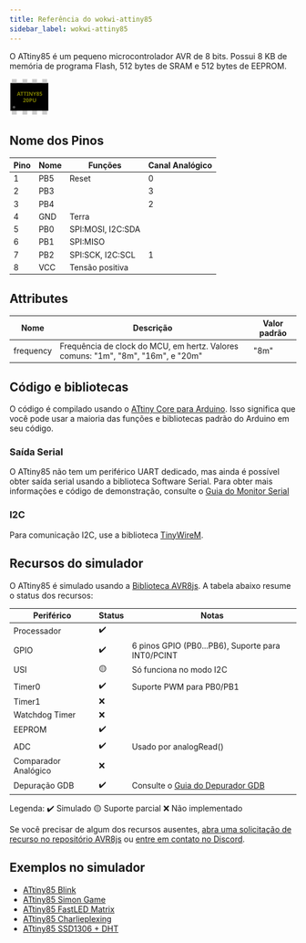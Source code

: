 ```yaml
---
title: Referência do wokwi-attiny85
sidebar_label: wokwi-attiny85
---
```


O ATtiny85 é um pequeno microcontrolador AVR de 8 bits. Possui 8 KB de memória de programa Flash, 512 bytes de SRAM e 512 bytes de EEPROM.

![ATtiny85](wokwi-attiny85.svg)

## Nome dos Pinos

| Pino | Nome | Funções           | Canal Analógico |
| ---- | ---- | ----------------- | --------------- |
| 1    | PB5  | Reset             | 0               |
| 2    | PB3  |                   | 3               |
| 3    | PB4  |                   | 2               |
| 4    | GND  | Terra             |                 |
| 5    | PB0  | SPI:MOSI, I2C:SDA |                 |
| 6    | PB1  | SPI:MISO          |                 |
| 7    | PB2  | SPI:SCK, I2C:SCL  | 1               |
| 8    | VCC  | Tensão positiva   |                 |

## Attributes

| Nome      | Descrição                                                                        | Valor padrão |
| --------- | -------------------------------------------------------------------------------- | ------------ |
| frequency | Frequência de clock do MCU, em hertz. Valores comuns: "1m", "8m", "16m", e "20m" | "8m"         |

## Código e bibliotecas

O código é compilado usando o [ATtiny Core para Arduino](https://github.com/damellis/attiny).
Isso significa que você pode usar a maioria das funções e bibliotecas padrão do Arduino em seu código.

### Saída Serial

O ATtiny85 não tem um periférico UART dedicado, mas ainda é possível obter saída serial usando a biblioteca Software Serial.
Para obter mais informações e código de demonstração, consulte o [Guia do Monitor Serial](../guides/serial-monitor#attiny85--softwareserial)

### I2C

Para comunicação I2C, use a biblioteca [TinyWireM](https://github.com/adafruit/TinyWireM).

## Recursos do simulador

O ATtiny85 é simulado usando a [Biblioteca AVR8js](https://github.com/wokwi/avr8js). A tabela abaixo resume o status dos recursos:

| Periférico           | Status | Notas                                                |
| -------------------- | ------ | ---------------------------------------------------- |
| Processador          | ✔️     |                                                      |
| GPIO                 | ✔️     | 6 pinos GPIO (PB0...PB6), Suporte para INT0/PCINT    |
| USI                  | 🟡     | Só funciona no modo I2C                              |
| Timer0               | ✔️     | Suporte PWM para PB0/PB1                             |
| Timer1               | ❌     |                                                      |
| Watchdog Timer       | ❌     |                                                      |
| EEPROM               | ✔️     |                                                      |
| ADC                  | ✔️     | Usado por analogRead()                               |
| Comparador Analógico | ❌     |                                                      |
| Depuração GDB        | ✔️     | Consulte o [Guia do Depurador GDB](../gdb-debugging) |

Legenda:
✔️ Simulado
🟡 Suporte parcial
❌ Não implementado

Se você precisar de algum dos recursos ausentes, [abra uma solicitação de recurso no repositório AVR8js](https://github.com/wokwi/avr8js/issues/new)
ou [entre em contato no Discord](https://wokwi.com/discord).

## Exemplos no simulador

- [ATtiny85 Blink](https://wokwi.com/arduino/projects/283019827166052872)
- [ATtiny85 Simon Game](https://wokwi.com/arduino/projects/285525640477671948)
- [ATtiny85 FastLED Matrix](https://wokwi.com/arduino/projects/283910810787381773)
- [ATtiny85 Charlieplexing](https://wokwi.com/arduino/projects/283912288194265608)
- [ATtiny85 SSD1306 + DHT](https://wokwi.com/arduino/projects/292900020514980360)
